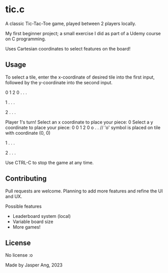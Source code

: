 # tic.c

A classic Tic-Tac-Toe game, played between 2 players locally.


My first beginner project; a small exercise I did as part of a Udemy course on C programming.

Uses Cartesian coordinates to select features on the board!


## Usage


To select a tile, enter the x-coordinate of desired tile into the first input, followed by the y-coordinate into the second input.


   0  1  2
0  .  .  .

1  .  .  .

2  .  .  .

Player 1's turn!
Select an x coordinate to place your piece: 0
Select a y coordinate to place your piece: 0
   0  1  2
0  o  .  .   // 'o' symbol is placed on tile with coordinate (0, 0)

1  .  .  .

2  .  .  .



Use CTRL-C to stop the game at any time.


## Contributing

Pull requests are welcome. Planning to add more features and refine the UI and UX.

Possible features
- Leaderboard system (local)
- Variable board size
- More games!


## License

No license :o

Made by Jasper Ang, 2023